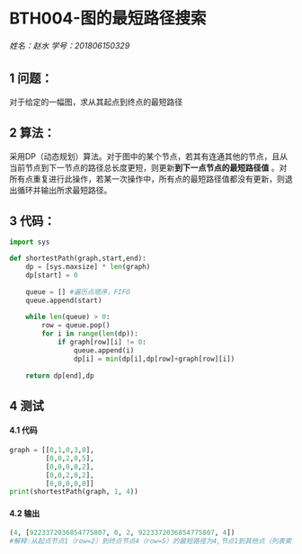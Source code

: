# BTH004-图的最短路径搜索

###### 姓名：赵水 学号：201806150329

## 1 问题：

对于给定的一幅图，求从其起点到终点的最短路径

## 2 算法：

采用DP（动态规划）算法。对于图中的某个节点，若其有连通其他的节点，且从当前节点到下一节点的路径总长度更短，则更新**到下一点节点的最短路径值**
。对所有点重复进行此操作，若某一次操作中，所有点的最短路径值都没有更新，则退出循环并输出所求最短路径。

## 3 代码：

```python
import sys

def shortestPath(graph,start,end):
    dp = [sys.maxsize] * len(graph)
    dp[start] = 0
    
    queue = [] #遍历点顺序，FIFO
    queue.append(start)
    
    while len(queue) > 0:
        row = queue.pop()
        for i in range(len(dp)):
            if graph[row][i] != 0:
                queue.append(i)
                dp[i] = min(dp[i],dp[row]+graph[row][i])
                
    return dp[end],dp
```

## 4 测试

#### 4.1 代码

```python
graph = [[0,1,0,3,0],
         [0,0,2,0,5],
         [0,0,0,0,2],
         [0,0,2,0,2],
         [0,0,0,0,0]]
print(shortestPath(graph, 1, 4))
```

#### 4.2 输出

```python
(4, [9223372036854775807, 0, 2, 9223372036854775807, 4])
#解释:从起点节点1（row=2）到终点节点4（row=5）的最短路径为4,节点1到其他点（列表索引即为节点ID）的位置如上述链表所示
```

